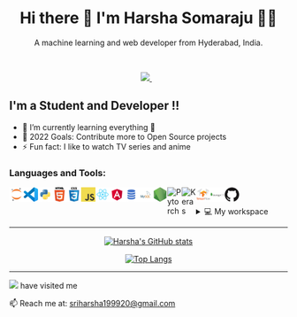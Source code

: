 

<h1 align='center'>
  Hi there 👋 I'm Harsha Somaraju 👨‍💻
</h1>
<p align='center'>
  A machine learning and web developer from Hyderabad, India.
</p>


<br/>

<p align="center">
  <a href="https://www.linkedin.com/in/harsha-somaraju/">
    <img src="https://img.shields.io/badge/linkedin-%230077B5.svg?&style=for-the-badge&logo=linkedin&logoColor=white" />
  </a>&nbsp;&nbsp;
</p>


## I'm a Student and Developer !!

- 🌱 I’m currently learning everything 🤣
- 🥅 2022 Goals: Contribute more to Open Source projects
- ⚡ Fun fact: I like to watch TV series and anime



### Languages and Tools:

<img align="left" alt="Jupyter Notebook" width="26px" src="https://raw.githubusercontent.com/github/explore/80688e429a7d4ef2fca1e82350fe8e3517d3494d/topics/jupyter-notebook/jupyter-notebook.png" /> 
<img align="left" alt="Visual Studio Code" width="26px" src="https://raw.githubusercontent.com/github/explore/80688e429a7d4ef2fca1e82350fe8e3517d3494d/topics/visual-studio-code/visual-studio-code.png" /> 
<img align="left" alt="Python" width="26px" src="https://raw.githubusercontent.com/github/explore/80688e429a7d4ef2fca1e82350fe8e3517d3494d/topics/python/python.png" />
<img align="left" alt="HTML5" width="26px" src="https://raw.githubusercontent.com/github/explore/80688e429a7d4ef2fca1e82350fe8e3517d3494d/topics/html/html.png" />
<img align="left" alt="CSS3" width="26px" src="https://raw.githubusercontent.com/github/explore/80688e429a7d4ef2fca1e82350fe8e3517d3494d/topics/css/css.png" />
<img align="left" alt="JavaScript" width="26px" src="https://raw.githubusercontent.com/github/explore/80688e429a7d4ef2fca1e82350fe8e3517d3494d/topics/javascript/javascript.png" />
<img align="left" alt="React" width="26px" src="https://raw.githubusercontent.com/github/explore/80688e429a7d4ef2fca1e82350fe8e3517d3494d/topics/react/react.png" />
<img align="left" alt="Angular" width="26px" src="https://raw.githubusercontent.com/github/explore/80688e429a7d4ef2fca1e82350fe8e3517d3494d/topics/angular/angular.png" />
<img align="left" alt="SQL" width="26px" src="https://raw.githubusercontent.com/github/explore/80688e429a7d4ef2fca1e82350fe8e3517d3494d/topics/sql/sql.png" /> 
<img align="left" alt="MySQL" width="26px" src="https://raw.githubusercontent.com/github/explore/80688e429a7d4ef2fca1e82350fe8e3517d3494d/topics/mysql/mysql.png" />  
<img align="left" alt="Node.js" width="26px" src="https://raw.githubusercontent.com/github/explore/80688e429a7d4ef2fca1e82350fe8e3517d3494d/topics/nodejs/nodejs.png" />
<img align="left" alt="Pytorch" width="26px" src="https://cdn.jsdelivr.net/npm/simple-icons@v6/icons/pytorch.svg" /> 
<img align="left" alt="Keras" width="26px" src="https://cdn.jsdelivr.net/npm/simple-icons@v6/icons/keras.svg" /> 
<img align="left" alt="Tensorflow" width="26px" src="https://raw.githubusercontent.com/github/explore/80688e429a7d4ef2fca1e82350fe8e3517d3494d/topics/tensorflow/tensorflow.png" /> 

<img align="left" alt="MongoDB" width="26px" src="https://raw.githubusercontent.com/github/explore/80688e429a7d4ef2fca1e82350fe8e3517d3494d/topics/mongodb/mongodb.png" /> 

<img align="left" alt="GitHub" width="26px" src="https://raw.githubusercontent.com/github/explore/78df643247d429f6cc873026c0622819ad797942/topics/github/github.png" /> 



<br />
<br />

<details>
  <summary>💻 My workspace</summary>
  <img alt="Pytorch Badge" src="https://img.shields.io/badge/PyTorch-EE4C2C?style=for-the-badge&logo=PyTorch&logoColor=white"/>
  <img alt="Keras Badge" src="https://img.shields.io/badge/Keras-D00000?style=for-the-badge&logo=Keras&logoColor=white"/>
  <img alt="React Badge" src="https://img.shields.io/badge/React-20232A?style=for-the-badge&logo=react&logoColor=61DAFB"/>
  <img alt="Python Badge" src="https://img.shields.io/badge/Python-FFD43B?style=for-the-badge&logo=python&logoColor=darkgreen"/>
</details>

---
<p align='center'>
  <a href="#">
    <img align="center" alt="Harsha's GitHub stats" src="https://github-readme-stats-harshasomaraju.vercel.app/api?username=HarshaSomaraju&show_icons=true&theme=github_dark&hide_border=true"/>
  </a>
</p>


<p align='center'>
  <a href="#">
    <img align="center" alt="Top Langs" src="https://github-readme-stats-harshasomaraju.vercel.app/api/top-langs/?username=HarshaSomaraju&langs_count=8&theme=github_dark&hide_border=true"/>
  </a>
</p>

---

<p align='left'>
  <a href="#"><img src="https://badges.pufler.dev/visits/HarshaSomaraju/HarshaSomaraju"></a> have visited me 
</p>


<p align='left'>
  📫 Reach me at: <a href='mailto:sriharsha199920@gmail.com'>sriharsha199920@gmail.com</a>
</p>


[linkedin]: https://linkedin.com/in/harsha-somaraju